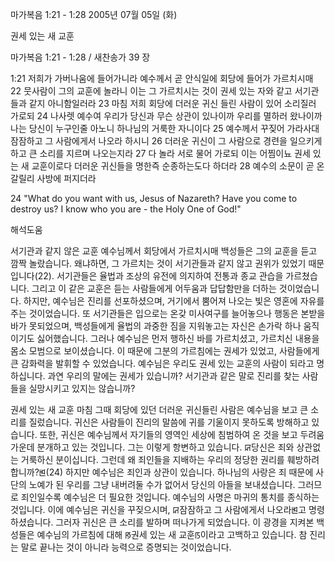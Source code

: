 마가복음 1:21 - 1:28 
2005년 07월 05일 (화)

권세 있는 새 교훈



마가복음 1:21 - 1:28 / 새찬송가 39 장


1:21 저희가 가버나움에 들어가니라 예수께서 곧 안식일에 회당에 들어가 가르치시매 22 뭇사람이 그의 교훈에 놀라니 이는 그 가르치시는 것이 권세 있는 자와 같고 서기관들과 같지 아니함일러라 23 마침 저희 회당에 더러운 귀신 들린 사람이 있어 소리질러 가로되 24 나사렛 예수여 우리가 당신과 무슨 상관이 있나이까 우리를 멸하러 왔나이까 나는 당신이 누구인줄 아노니 하나님의 거룩한 자니이다 25 예수께서 꾸짖어 가라사대 잠잠하고 그 사람에게서 나오라 하시니 26 더러운 귀신이 그 사람으로 경련을 일으키게 하고 큰 소리를 지르며 나오는지라 27 다 놀라 서로 물어 가로되 이는 어찜이뇨 권세 있는 새 교훈이로다 더러운 귀신들을 명한즉 순종하는도다 하더라 28 예수의 소문이 곧 온 갈릴리 사방에 퍼지더라

24 "What do you want with us, Jesus of Nazareth? Have you come to destroy us? I know who you are - the Holy One of God!"

해석도움





서기관과 같지 않은 교훈
예수님께서 회당에서 가르치시매 백성들은 그의 교훈을 듣고 깜짝 놀랐습니다. 왜냐하면, 그 가르치는 것이 서기관들과 같지 않고 권위가 있었기 때문입니다(22). 서기관들은 율법과 조상의 유전에 의지하여 전통과 종교 관습을 가르쳤습니다. 그리고 이 같은 교훈은 듣는 사람들에게 어두움과 답답함만을 더하는 것이었습니다. 하지만, 예수님은 진리를 선포하셨으며, 거기에서 뿜어져 나오는 빛은 영혼에 자유를 주는 것이었습니다. 또 서기관들은 입으로는 온갖 미사여구를 늘어놓으나 행동은 본받을 바가 못되었으며, 백성들에게 율법의 과중한 짐을 지워놓고는 자신은 손가락 하나 움직이기도 싫어했습니다. 그러나 예수님은 먼저 행하신 바를 가르치셨고, 가르치신 내용을 몸소 모범으로 보이셨습니다. 이 때문에 그분의 가르침에는 권세가 있었고, 사람들에게 큰 감화력을 발휘할 수 있었습니다. 예수님은 우리도 권세 있는 교훈의 사람이 되라고 명하십니다. 과연 우리의 말에는 권세가 있습니까? 서기관과 같은 말로 진리를 찾는 사람들을 실망시키고 있지는 않습니까?

권세 있는 새 교훈
마침 그때 회당에 있던 더러운 귀신들린 사람은 예수님을 보고 큰 소리를 질렀습니다. 귀신은 사람들이 진리의 말씀에 귀를 기울이지 못하도록 방해하고 있습니다. 또한, 귀신은 예수님께서 자기들의 영역인 세상에 침범하여 온 것을 보고 두려움 가운데 분개하고 있는 것입니다. 그는 이렇게 항변하고 있습니다. ꡒ당신은 죄와 상관없는 거룩하신 분이십니다. 그런데 왜 죄인들을 지배하는 우리의 정당한 권리를 훼방하려 합니까?ꡓ(24) 하지만 예수님은 죄인과 상관이 있습니다. 하나님의 사랑은 죄 때문에 사단의 노예가 된 우리를 그냥 내버려둘 수가 없어서 당신의 아들을 보내셨습니다. 그러므로 죄인일수록 예수님은 더 필요한 것입니다. 예수님의 사명은 마귀의 통치를 종식하는 것입니다. 이에 예수님은 귀신을 꾸짖으시며, ꡒ잠잠하고 그 사람에게서 나오라ꡓ고 명령하셨습니다. 그러자 귀신은 큰 소리를 발하며 떠나가게 되었습니다. 이 광경을 지켜본 백성들은 예수님의 가르침에 대해 ꡐ권세 있는 새 교훈ꡑ이라고 고백하고 있습니다. 참 진리는 말로 끝나는 것이 아니라 능력으로 증명되는 것이었습니다.